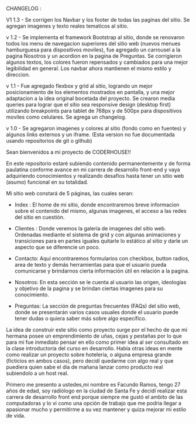 
CHANGELOG :

V1 1.3 - Se corrigen los Navbar y los footer de todas las paginas del sitio. 
Se agregan imagenes y texto reales tematicos al sitio.

v 1.2 - Se implementa el framework Bootstrap al sitio, donde se renovaron todos los menu de navegacion superiores del sitio web (nuevos menues hamburguesa para dispositivos moviles), fue agregado un carrousel a la pagina Nosotros y un acordion en la pagina de Preguntas.
 Se corrigieron algunos textos, los colores fueron repensados y cambiados para una mejor legibilidad en general.
 Los navbar ahora mantienen el mismo estilo y direccion.


v 1.1 - Fue agregado flexbox y grid al sitio, logrando un mejor posicionamiento de los elementos mostrados en pantalla, y una mejor adaptacion a la idea original bocetada del proyecto.
 Se crearon media queries para lograr que el sitio sea responsive design (desktop first) utilizando breakpoints para tablet de 768px y de 500px para dispositivos moviles como celulares.
Se agrega un changelog.

v 1.0 - Se agregaron imagenes y colores al sitio (fondo como en fuentes) y algunos links externos y un iframe. (Esta version no fue documentada usando repositorios de git o github)







Sean bienvenidos a mi proyecto de CODERHOUSE!!

En este repositorio estaré subiendo contenido permanentemente y de forma paulatina conforme avance en mi carrera de desarrollo front-end y vaya adquiriendo conocimientos y realizando desafíos hasta tener un sitio web (asumo) funcional en su totalidad.

Mi sitio web constará de 5 páginas, las cuales seran:

+ Index : El home de mi sitio, donde encontraremos breve informacion sobre el contenido del mismo, algunas imagenes, el acceso a las redes del sitio en cuestión.

- Clientes : Donde veremos la galería de imagenes del sitio web. Ordenadas mediante el sistema de grid y con algunas animaciones y transiciones para en partes iguales quitarle lo estático al sitio y darle un aspecto que se diferencie un poco.

- Contacto: Aquí encontraremos formularios con checkbox, button radios, area de texto y demás herramientas para que el usuario pueda comunicarse y brindarnos cierta información útil en relación a la pagina. 

- Nosotros: En esta sección se le cuenta al usuario las origen, ideologías y objetivo de la pagina y se brindan ciertas imagenes para su conocimiento.

- Preguntas: La sección de preguntas frecuentes (FAQs) del sitio web, donde se presentarán varios casos usuales donde el usuario puede tener dudas o quiera saber más sobre algo específico.




La idea de construir este sitio como proyecto surge por el hecho de que mi hermana posee un emprendimiento de uñas, cejas y pestañas por lo que para mí fue inmediato pensar en ello como primer idea al ser consultado en la clase introductoria del curso en desarrollo.
Había otras ideas en mente como realizar un proyecto sobre hoteleria, o alguna empresa grande (ficticios en ambos casos), pero decidí quedarme con algo real y que puediera quien sabe el día de mañana lanzar como producto real subiendolo a un host real.

Primero me presento a ustedes,mi nombre es Facundo Ramos, tengo 27 años de edad, soy radiólogo en la ciudad de Santa Fe y decidí realizar esta carrera de desarrollo front end porque siempre me gustó el ambito de las computadoras y lo vi como una opción de trabajo que me podria llegar a apasionar mucho y permitirme a su vez mantener y quiza mejorar mi estilo de vida.